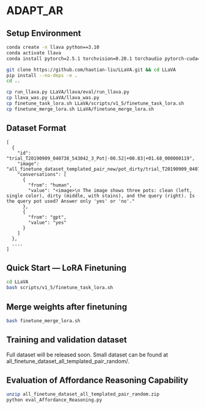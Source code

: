 # ADAPT_AR

## Setup Environment
```bash
conda create -n llava python==3.10
conda activate llava
conda install pytorch=2.5.1 torchvision=0.20.1 torchaudio pytorch-cuda=12.4 -c pytorch -c nvidia -y 

git clone https://github.com/haotian-liu/LLaVA.git && cd LLaVA
pip install --no-deps -e .
cd ..

cp run_llava.py LLaVA/llava/eval/run_llava.py
cp llava_was.py LLaVA/llava_was.py
cp finetune_task_lora.sh LLaVA/scripts/v1_5/finetune_task_lora.sh
cp finetune_merge_lora.sh LLaVA/finetune_merge_lora.sh
```

## Dataset Format
```
[
  {
    "id": "trial_T20190909_040738_543042_3_Pot|-00.52|+00.83|+01.68_000000119",
    "image": "all_finetune_dataset_templated_pair_new/pot_dirty/trial_T20190909_040738_543042_3_Pot|-00.52|+00.83|+01.68_000000119.png",
    "conversations": [
      {
        "from": "human",
        "value": "<image>\n The image shows three pots: clean (left, single color), dirty (middle, with stains), and the query (right). Is the query pot used? Answer only 'yes' or 'no'."
      },
      {
        "from": "gpt",
        "value": "yes"
      }
    ]
  },
  ....
]
```

## Quick Start — LoRA Finetuning
```bash 
cd LLaVA
bash scripts/v1_5/finetune_task_lora.sh
```

## Merge weights after finetuning
```bash 
bash finetune_merge_lora.sh
```

## Training and validation dataset 
Full dataset will be released soon.
Small dataset can be found at all_finetune_dataset_all_templated_pair_random/. 

## Evaluation of Affordance Reasoning Capability
```bash
unzip all_finetune_dataset_all_templated_pair_random.zip
python eval_Affordance_Reasoning.py
```
